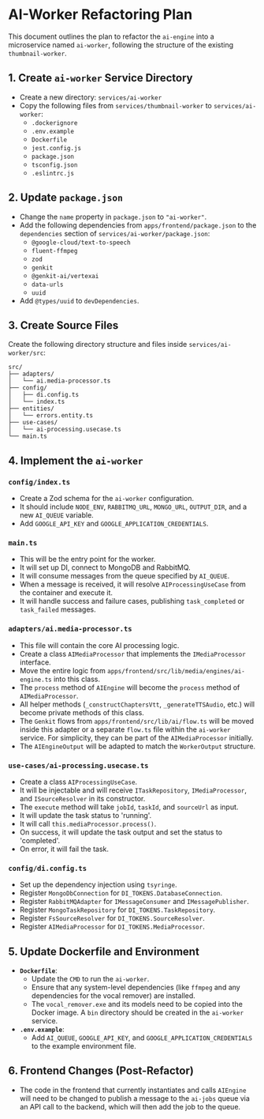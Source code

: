 # AI-Worker Refactoring Plan

This document outlines the plan to refactor the `ai-engine` into a microservice named `ai-worker`, following the structure of the existing `thumbnail-worker`.

## 1. Create `ai-worker` Service Directory

- Create a new directory: `services/ai-worker`
- Copy the following files from `services/thumbnail-worker` to `services/ai-worker`:
  - `.dockerignore`
  - `.env.example`
  - `Dockerfile`
  - `jest.config.js`
  - `package.json`
  - `tsconfig.json`
  - `.eslintrc.js`

## 2. Update `package.json`

- Change the `name` property in `package.json` to `"ai-worker"`.
- Add the following dependencies from `apps/frontend/package.json` to the `dependencies` section of `services/ai-worker/package.json`:
  - `@google-cloud/text-to-speech`
  - `fluent-ffmpeg`
  - `zod`
  - `genkit`
  - `@genkit-ai/vertexai`
  - `data-urls`
  - `uuid`
- Add `@types/uuid` to `devDependencies`.

## 3. Create Source Files

Create the following directory structure and files inside `services/ai-worker/src`:

```
src/
├── adapters/
│   └── ai.media-processor.ts
├── config/
│   ├── di.config.ts
│   └── index.ts
├── entities/
│   └── errors.entity.ts
├── use-cases/
│   └── ai-processing.usecase.ts
└── main.ts
```

## 4. Implement the `ai-worker`

### `config/index.ts`

- Create a Zod schema for the `ai-worker` configuration.
- It should include `NODE_ENV`, `RABBITMQ_URL`, `MONGO_URL`, `OUTPUT_DIR`, and a new `AI_QUEUE` variable.
- Add `GOOGLE_API_KEY` and `GOOGLE_APPLICATION_CREDENTIALS`.

### `main.ts`

- This will be the entry point for the worker.
- It will set up DI, connect to MongoDB and RabbitMQ.
- It will consume messages from the queue specified by `AI_QUEUE`.
- When a message is received, it will resolve `AIProcessingUseCase` from the container and execute it.
- It will handle success and failure cases, publishing `task_completed` or `task_failed` messages.

### `adapters/ai.media-processor.ts`

- This file will contain the core AI processing logic.
- Create a class `AIMediaProcessor` that implements the `IMediaProcessor` interface.
- Move the entire logic from `apps/frontend/src/lib/media/engines/ai-engine.ts` into this class.
- The `process` method of `AIEngine` will become the `process` method of `AIMediaProcessor`.
- All helper methods (`_constructChaptersVtt`, `_generateTTSAudio`, etc.) will become private methods of this class.
- The `Genkit` flows from `apps/frontend/src/lib/ai/flow.ts` will be moved inside this adapter or a separate `flow.ts` file within the `ai-worker` service. For simplicity, they can be part of the `AIMediaProcessor` initially.
- The `AIEngineOutput` will be adapted to match the `WorkerOutput` structure.

### `use-cases/ai-processing.usecase.ts`

- Create a class `AIProcessingUseCase`.
- It will be injectable and will receive `ITaskRepository`, `IMediaProcessor`, and `ISourceResolver` in its constructor.
- The `execute` method will take `jobId`, `taskId`, and `sourceUrl` as input.
- It will update the task status to 'running'.
- It will call `this.mediaProcessor.process()`.
- On success, it will update the task output and set the status to 'completed'.
- On error, it will fail the task.

### `config/di.config.ts`

- Set up the dependency injection using `tsyringe`.
- Register `MongoDbConnection` for `DI_TOKENS.DatabaseConnection`.
- Register `RabbitMQAdapter` for `IMessageConsumer` and `IMessagePublisher`.
- Register `MongoTaskRepository` for `DI_TOKENS.TaskRepository`.
- Register `FsSourceResolver` for `DI_TOKENS.SourceResolver`.
- Register `AIMediaProcessor` for `DI_TOKENS.MediaProcessor`.

## 5. Update Dockerfile and Environment

- **`Dockerfile`**:
  - Update the `CMD` to run the `ai-worker`.
  - Ensure that any system-level dependencies (like `ffmpeg` and any dependencies for the vocal remover) are installed.
  - The `vocal_remover.exe` and its models need to be copied into the Docker image. A `bin` directory should be created in the `ai-worker` service.
- **`.env.example`**:
  - Add `AI_QUEUE`, `GOOGLE_API_KEY`, and `GOOGLE_APPLICATION_CREDENTIALS` to the example environment file.

## 6. Frontend Changes (Post-Refactor)

- The code in the frontend that currently instantiates and calls `AIEngine` will need to be changed to publish a message to the `ai-jobs` queue via an API call to the backend, which will then add the job to the queue.
